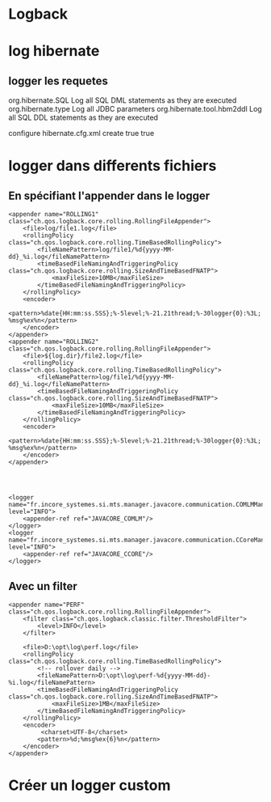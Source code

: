 Logback
=======

log hibernate
======

logger les requetes
-----
org.hibernate.SQL           Log all SQL DML statements as they are executed
org.hibernate.type          Log all JDBC parameters
org.hibernate.tool.hbm2ddl  Log all SQL DDL statements as they are executed


configure hibernate.cfg.xml
        <property name="hbm2ddl.auto">create</property>
        <property name="format_sql">true</property>
        <property name="show_sql">true</property>



logger dans differents fichiers
=====

En spécifiant l'appender dans le logger
-----

    <appender name="ROLLING1" class="ch.qos.logback.core.rolling.RollingFileAppender">
        <file>log/file1.log</file>
        <rollingPolicy class="ch.qos.logback.core.rolling.TimeBasedRollingPolicy">
            <fileNamePattern>log/file1/%d{yyyy-MM-dd}_%i.log</fileNamePattern>
            <timeBasedFileNamingAndTriggeringPolicy class="ch.qos.logback.core.rolling.SizeAndTimeBasedFNATP">
                <maxFileSize>10MB</maxFileSize>
            </timeBasedFileNamingAndTriggeringPolicy>
        </rollingPolicy>
        <encoder>
          <pattern>%date{HH:mm:ss.SSS};%-5level;%-21.21thread;%-30logger{0}:%3L; %msg%ex%n</pattern>
        </encoder>
    </appender>
    <appender name="ROLLING2" class="ch.qos.logback.core.rolling.RollingFileAppender">
        <file>${log.dir}/file2.log</file>
        <rollingPolicy class="ch.qos.logback.core.rolling.TimeBasedRollingPolicy">
            <fileNamePattern>log/file1/%d{yyyy-MM-dd}_%i.log</fileNamePattern>
            <timeBasedFileNamingAndTriggeringPolicy class="ch.qos.logback.core.rolling.SizeAndTimeBasedFNATP">
                <maxFileSize>10MB</maxFileSize>
            </timeBasedFileNamingAndTriggeringPolicy>
        </rollingPolicy>
        <encoder>
              <pattern>%date{HH:mm:ss.SSS};%-5level;%-21.21thread;%-30logger{0}:%3L; %msg%ex%n</pattern>
        </encoder>
    </appender>




    <logger name="fr.incore_systemes.si.mts.manager.javacore.communication.COMLMManager" level="INFO">
        <appender-ref ref="JAVACORE_COMLM"/>
    </logger>
    <logger name="fr.incore_systemes.si.mts.manager.javacore.communication.CCoreManager" level="INFO">
        <appender-ref ref="JAVACORE_CCORE"/>
    </logger>


Avec un filter
----

    <appender name="PERF" class="ch.qos.logback.core.rolling.RollingFileAppender">
    	<filter class="ch.qos.logback.classic.filter.ThresholdFilter">
            <level>INFO</level>
        </filter>

    	<file>D:\opt\log\perf.log</file>
		<rollingPolicy class="ch.qos.logback.core.rolling.TimeBasedRollingPolicy">
			<!-- rollover daily -->
			<fileNamePattern>D:\opt\log\perf-%d{yyyy-MM-dd}-%i.log</fileNamePattern>
			<timeBasedFileNamingAndTriggeringPolicy class="ch.qos.logback.core.rolling.SizeAndTimeBasedFNATP">
				<maxFileSize>1MB</maxFileSize>
			</timeBasedFileNamingAndTriggeringPolicy>
		</rollingPolicy>
		<encoder>
		     <charset>UTF-8</charset>
			<pattern>%d;%msg%ex{6}%n</pattern>
		</encoder>
    </appender>


Créer un logger custom
======

